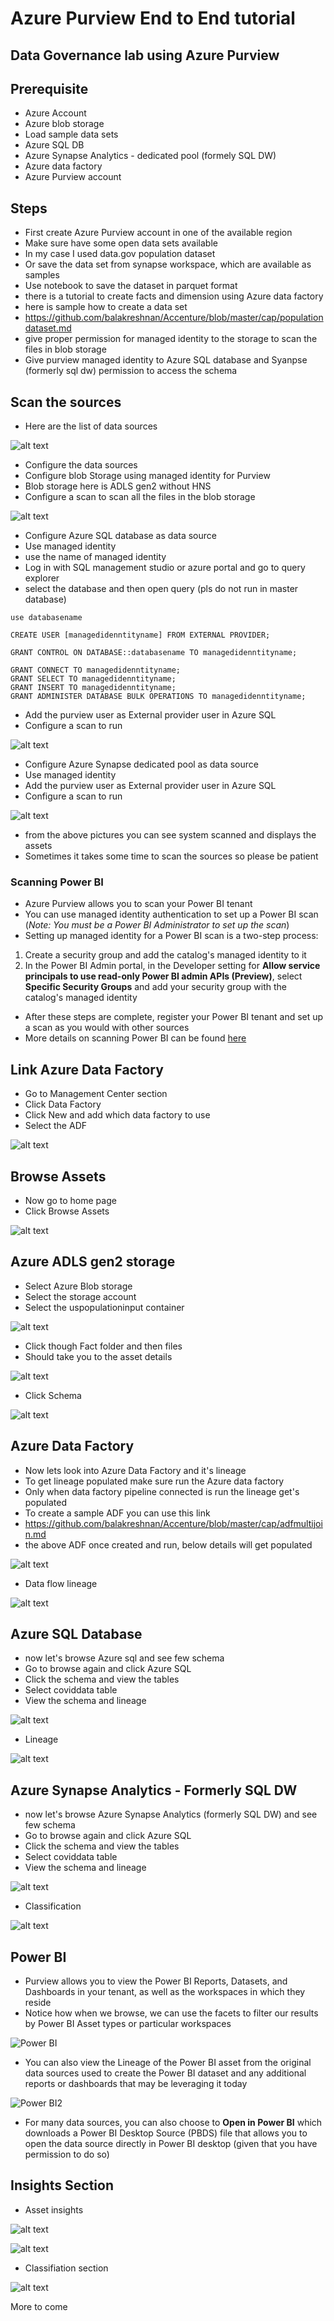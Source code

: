 # Azure Purview End to End tutorial

## Data Governance lab using Azure Purview

## Prerequisite

- Azure Account
- Azure blob storage
- Load sample data sets
- Azure SQL DB
- Azure Synapse Analytics  - dedicated pool (formely SQL DW)
- Azure data factory
- Azure Purview account

## Steps

- First create Azure Purview account in one of the available region
- Make sure have some open data sets available
- In my case I used data.gov population dataset
- Or save the data set from synapse workspace, which are available as samples
- Use notebook to save the dataset in parquet format
- there is a tutorial to create facts and dimension using Azure data factory
- here is sample how to create a data set
- https://github.com/balakreshnan/Accenture/blob/master/cap/populationdataset.md
- give proper permission for managed identity to the storage to scan the files in blob storage
- Give purview managed identity to Azure SQL database and Syanpse (formerly sql dw) permission to access the schema

## Scan the sources

- Here are the list of data sources

![alt text](https://github.com/balakreshnan/azurepurview/blob/main/images/purview1.jpg "Purview")

- Configure the data sources
- Configure blob Storage using managed identity for Purview
- Blob storage here is ADLS gen2 without HNS
- Configure a scan to scan all the files in the blob storage

![alt text](https://github.com/balakreshnan/azurepurview/blob/main/images/purviewblob.jpg "Purview")

- Configure Azure SQL database as data source
- Use managed identity
- use the name of managed identity
- Log in with SQL management studio or azure portal and go to query explorer
- select the database and then open query (pls do not run in master database)

```
use databasename

CREATE USER [managedidenntityname] FROM EXTERNAL PROVIDER;

GRANT CONTROL ON DATABASE::databasename TO managedidenntityname;

GRANT CONNECT TO managedidenntityname;
GRANT SELECT TO managedidenntityname;
GRANT INSERT TO managedidenntityname;
GRANT ADMINISTER DATABASE BULK OPERATIONS TO managedidenntityname;
```

- Add the purview user as External provider user in Azure SQL
- Configure a scan to run 

![alt text](https://github.com/balakreshnan/azurepurview/blob/main/images/purviewsql.jpg "Purview")

- Configure Azure Synapse dedicated pool as data source
- Use managed identity
- Add the purview user as External provider user in Azure SQL
- Configure a scan to run 

![alt text](https://github.com/balakreshnan/azurepurview/blob/main/images/purviewsynapse.jpg "Purview")

- from the above pictures you can see system scanned and displays the assets
- Sometimes it takes some time to scan the sources so please be patient

### Scanning Power BI

- Azure Purview allows you to scan your Power BI tenant
- You can use managed identity authentication to set up a Power BI scan (*Note: You must be a Power BI Administrator to set up the scan*)
- Setting up managed identity for a Power BI scan is a two-step process:

1. Create a security group and add the catalog's managed identity to it
2. In the Power BI Admin portal, in the Developer setting for **Allow service principals to use read-only Power BI admin APIs (Preview)**, select **Specific Security Groups** and add your security group with the catalog's managed identity

- After these steps are complete, register your Power BI tenant and set up a scan as you would with other sources
- More details on scanning Power BI can be found [here](https://docs.microsoft.com/en-us/azure/purview/register-scan-power-bi-tenant)

## Link Azure Data Factory

- Go to Management Center section
- Click Data Factory
- Click New and add which data factory to use
- Select the ADF

![alt text](https://github.com/balakreshnan/azurepurview/blob/main/images/purviewadf.jpg "Purview")

## Browse Assets

- Now go to home page
- Click Browse Assets

![alt text](https://github.com/balakreshnan/azurepurview/blob/main/images/browseassets1.jpg "Purview")

## Azure ADLS gen2 storage

- Select Azure Blob storage
- Select the storage account
- Select the uspopulationinput container

![alt text](https://github.com/balakreshnan/azurepurview/blob/main/images/browseassets2.jpg "Purview")

- Click though Fact folder and then files
- Should take you to the asset details

![alt text](https://github.com/balakreshnan/azurepurview/blob/main/images/browseassets3.jpg "Purview")

- Click Schema

![alt text](https://github.com/balakreshnan/azurepurview/blob/main/images/browseassets4.jpg "Purview")

## Azure Data Factory

- Now lets look into Azure Data Factory and it's lineage
- To get lineage populated make sure run the Azure data factory
- Only when data factory pipeline connected is run the lineage get's populated
- To create a sample ADF you can use this link
- https://github.com/balakreshnan/Accenture/blob/master/cap/adfmultijoin.md
- the above ADF once created and run, below details will get populated

![alt text](https://github.com/balakreshnan/azurepurview/blob/main/images/browseassets5.jpg "Purview")

- Data flow lineage

![alt text](https://github.com/balakreshnan/azurepurview/blob/main/images/browseassets10.jpg "Purview")

## Azure SQL Database

- now let's browse Azure sql and see few schema
- Go to browse again and click Azure SQL
- Click the schema and view the tables
- Select coviddata table
- View the schema and lineage

![alt text](https://github.com/balakreshnan/azurepurview/blob/main/images/browseassets6.jpg "Purview")

- Lineage

![alt text](https://github.com/balakreshnan/azurepurview/blob/main/images/browseassets7.jpg "Purview")

## Azure Synapse Analytics - Formerly SQL DW

- now let's browse Azure Synapse Analytics (formerly SQL DW) and see few schema
- Go to browse again and click Azure SQL
- Click the schema and view the tables
- Select coviddata table
- View the schema and lineage

![alt text](https://github.com/balakreshnan/azurepurview/blob/main/images/browseassets8.jpg "Purview")

- Classification

![alt text](https://github.com/balakreshnan/azurepurview/blob/main/images/browseassets9.jpg "Purview")

## Power BI
- Purview allows you to view the Power BI Reports, Datasets, and Dashboards in your tenant, as well as the workspaces in which they reside
- Notice how when we browse, we can use the facets to filter our results by Power BI Asset types or particular workspaces

![Power BI](https://github.com/katthoma/Images/blob/master/PurviewPBI1.PNG?raw=true)

- You can also view the Lineage of the Power BI asset from the original data sources used to create the Power BI dataset and any additional reports or dashboards that may be leveraging it today

![Power BI2](https://github.com/katthoma/Images/blob/master/purviewPBI2.PNG)

- For many data sources, you can also choose to **Open in Power BI** which downloads a Power BI Desktop Source (PBDS) file that allows you to open the data source directly in Power BI desktop (given that you have permission to do so)

## Insights Section

- Asset insights

![alt text](https://github.com/balakreshnan/azurepurview/blob/main/images/insightsassets1.jpg "Purview")

![alt text](https://github.com/balakreshnan/azurepurview/blob/main/images/insightsassets2.jpg "Purview")

- Classifiation section

![alt text](https://github.com/balakreshnan/azurepurview/blob/main/images/insightsclassification.jpg "Purview")

More to come

